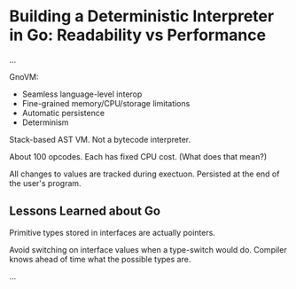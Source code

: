 # Building a Deterministic Interpreter in Go: Readability vs Performance

...

GnoVM:

* Seamless language-level interop
* Fine-grained memory/CPU/storage limitations
* Automatic persistence
* Determinism

Stack-based AST VM. Not a bytecode interpreter.

About 100 opcodes. Each has fixed CPU cost. (What does that mean?)

All changes to values are tracked during exectuon. Persisted at the end of the
user's program.

## Lessons Learned about Go

Primitive types stored in interfaces are actually pointers.

Avoid switching on interface values when a type-switch would do.
Compiler knows ahead of time what the possible types are.

...
